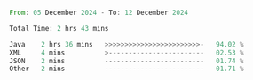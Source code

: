 <!--START_SECTION:waka-->

```rust
From: 05 December 2024 - To: 12 December 2024

Total Time: 2 hrs 43 mins

Java    2 hrs 36 mins   >>>>>>>>>>>>>>>>>>>>>>>>-   94.02 %
XML     4 mins          >------------------------   02.53 %
JSON    2 mins          -------------------------   01.74 %
Other   2 mins          -------------------------   01.71 %
```

<!--END_SECTION:waka-->

